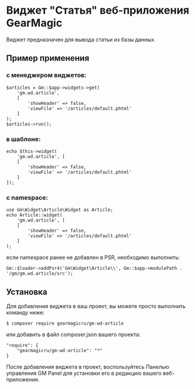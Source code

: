 # Виджет "Статья" веб-приложения GearMagic

Виджет предназначен для вывода статьи из базы данных.

## Пример применения
### с менеджером виджетов:
```
$articles = Gm::$app->widgets->get(
    'gm.wd.article', 
    [
        'showHeader' => false, 
        'viewFile' => '/articles/default.phtml'
    ]
);
$articles->run();
```
### в шаблоне:
```
echo $this->widget(
    'gm.wd.article', [
    [
        'showHeader' => false, 
        'viewFile' => '/articles/default.phtml'
    ]
]);
```
### с namespace:
```
use Gm\Widget\Article\Widget as Article;
echo Article::widget(
    'gm.wd.article', [
    [
        'showHeader' => false, 
        'viewFile' => '/articles/default.phtml'
    ]
);
```
если namespace ранее не добавлен в PSR, необходимо выполнить:
```
Gm::$loader->addPsr4('Gm\Widget\Article\\', Gm::$app->modulePath . '/gm/gm.wd.article/src');
```

## Установка

Для добавления виджета в ваш проект, вы можете просто выполнить команду ниже:

```
$ composer require gearmagicru/gm-wd-article
```

или добавить в файл composer.json вашего проекта:
```
"require": {
    "gearmagicru/gm-wd-article": "*"
}
```

После добавления виджета в проект, воспользуйтесь Панелью управления GM Panel для установки его в редакцию вашего веб-приложения.
